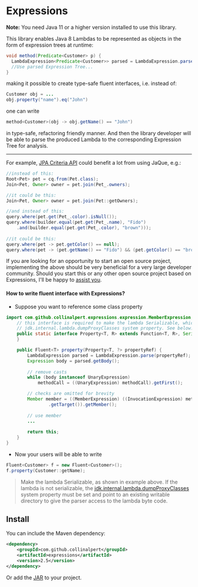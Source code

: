 # Expressions
**Note:** You need Java 11 or a higher version installed to use this library.

This library enables Java 8 Lambdas to be represented as objects in the form of expression trees at runtime:

```java
void method(Predicate<Customer> p) {
  LambdaExpression<Predicate<Customer>> parsed = LambdaExpression.parse(p);
  //Use parsed Expression Tree...
}
```

making it possible to create type-safe fluent interfaces, i.e. instead of:

```java
Customer obj = ...
obj.property("name").eq("John")
```

one can write

```java
method<Customer>(obj -> obj.getName() == "John")
```

in type-safe, refactoring friendly manner. And then the library developer will be able to parse the produced Lambda to the corresponding Expression Tree for analysis.

---

For example, [JPA Criteria API](http://docs.oracle.com/javaee/6/tutorial/doc/gjivm.html) could benefit a lot from using JaQue, e.g.:

```java
//instead of this:
Root<Pet> pet = cq.from(Pet.class);
Join<Pet, Owner> owner = pet.join(Pet_.owners);

//it could be this:
Join<Pet, Owner> owner = pet.join(Pet::getOwners);

//and instead of this:
query.where(pet.get(Pet_.color).isNull());
query.where(builder.equal(pet.get(Pet_.name), "Fido")
	.and(builder.equal(pet.get(Pet_.color), "brown")));
	
//it could be this:
query.where(pet -> pet.getColor() == null);
query.where(pet -> (pet.getName() == "Fido") && (pet.getColor() == "brown"));
```

If you are looking for an opportunity to start an open source project, implementing the above should be very beneficial for a very large developer community. Should you start this or any other open source project based on Expressions, I'll be happy to [assist you](mailto://collinalpert@gmail.com).

#### How to write fluent interface with Expressions?

- Suppose you want to reference some class property

```java
import com.github.collinalpert.expressions.expression.MemberExpression;import com.github.collinalpert.expressions.expression.UnaryExpression;public class Fluent<T> {
	// this interface is required to make the lambda Serializable, which removes a need for 
	// jdk.internal.lambda.dumpProxyClasses system property. See below.
	public static interface Property<T, R> extends Function<T, R>, Serializable {
	}

	public Fluent<T> property(Property<T, ?> propertyRef) {
		LambdaExpression parsed = LambdaExpression.parse(propertyRef);
		Expression body = parsed.getBody();
		
		// remove casts
		while (body instanceof UnaryExpression)
			methodCall = ((UnaryExpression) methodCall).getFirst();

		// checks are omitted for brevity
		Member member = ((MemberExpression) ((InvocationExpression) methodCall)
				.getTarget()).getMember();
		
		// use member
		...
		
		return this;
	}
}
```

- Now your users will be able to write

```java
Fluent<Customer> f = new Fluent<Customer>();
f.property(Customer::getName);
```

> Make the lambda Serializable, as shown in example above. If the lambda is not serializable, the [jdk.internal.lambda.dumpProxyClasses](https://bugs.openjdk.java.net/browse/JDK-8023524) system property must be set and point to an existing writable directory to give the parser access to the lambda byte code.

Install
-------

You can include the Maven dependency:
```xml
<dependency>
    <groupId>com.github.collinalpert</groupId>
    <artifactId>expressions</artifactId>
    <version>2.5</version>
</dependency>
```

Or add the [JAR](https://github.com/CollinAlpert/Expressions/releases/latest) to your project.
